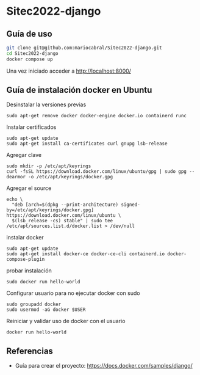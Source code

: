 # Sitec2022-django


## Guía de uso

```bash
git clone git@github.com:mariocabral/Sitec2022-django.git
cd Sitec2022-django
docker compose up
```

Una vez iniciado acceder a [http://localhost:8000/](http://localhost:8000/)


## Guía de instalación docker en Ubuntu

Desinstalar la versiones previas

```
sudo apt-get remove docker docker-engine docker.io containerd runc
```

Instalar certificados

```
sudo apt-get update
sudo apt-get install ca-certificates curl gnupg lsb-release
```

Agregar clave 

```
sudo mkdir -p /etc/apt/keyrings
curl -fsSL https://download.docker.com/linux/ubuntu/gpg | sudo gpg --dearmor -o /etc/apt/keyrings/docker.gpg
```

Agregar el source

```
echo \
  "deb [arch=$(dpkg --print-architecture) signed-by=/etc/apt/keyrings/docker.gpg] https://download.docker.com/linux/ubuntu \
  $(lsb_release -cs) stable" | sudo tee /etc/apt/sources.list.d/docker.list > /dev/null
```

instalar docker

```
sudo apt-get update
sudo apt-get install docker-ce docker-ce-cli containerd.io docker-compose-plugin
```

probar instalación

```
sudo docker run hello-world
```

Configurar usuario para no ejecutar docker con sudo

```
sudo groupadd docker
sudo usermod -aG docker $USER
```

Reiniciar y validar uso de docker con el usuario

```
docker run hello-world
```



## Referencias

- Guía para crear el proyecto: https://docs.docker.com/samples/django/
